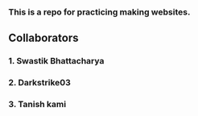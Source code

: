 ### This is a repo for practicing making websites.
## Collaborators
### 1. Swastik Bhattacharya
### 2. Darkstrike03
### 3. Tanish kami
